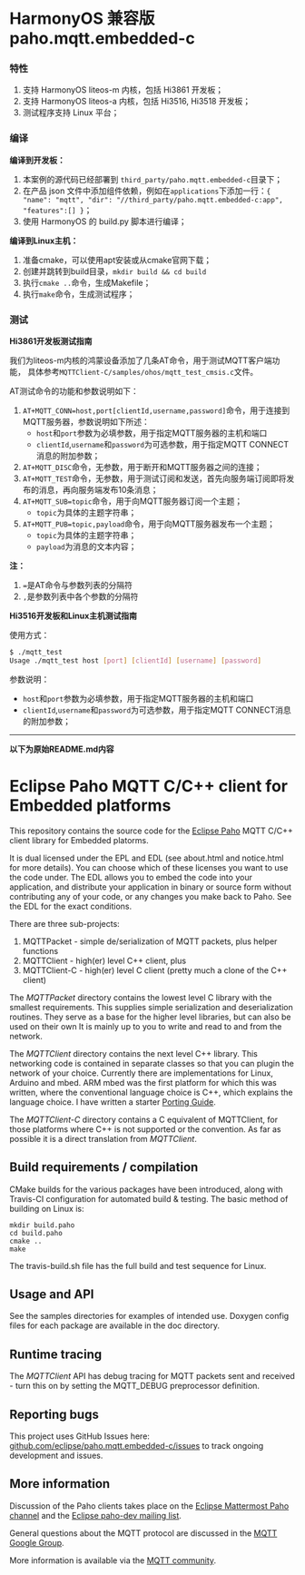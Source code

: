 # HarmonyOS 兼容版 paho.mqtt.embedded-c

### 特性

1. 支持 HarmonyOS liteos-m 内核，包括 Hi3861 开发板；
2. 支持 HarmonyOS liteos-a 内核，包括 Hi3516, Hi3518 开发板；
3. 测试程序支持 Linux 平台；

### 编译

**编译到开发板：**

1. 本案例的源代码已经部署到 `third_party/paho.mqtt.embedded-c`目录下；
2. 在产品 json 文件中添加组件依赖，例如在`applications`下添加一行：`{ "name": "mqtt", "dir": "//third_party/paho.mqtt.embedded-c:app", "features":[] }`；
3. 使用 HarmonyOS 的 build.py 脚本进行编译；


**编译到Linux主机：**

1. 准备cmake，可以使用apt安装或从cmake官网下载；
2. 创建并跳转到build目录，`mkdir build && cd build`
3. 执行`cmake ..`命令，生成Makefile；
4. 执行`make`命令，生成测试程序；

### 测试

**Hi3861开发板测试指南**

我们为liteos-m内核的鸿蒙设备添加了几条AT命令，用于测试MQTT客户端功能，
具体参考`MQTTClient-C/samples/ohos/mqtt_test_cmsis.c`文件。

AT测试命令的功能和参数说明如下：
1. `AT+MQTT_CONN=host,port[clientId,username,password]`命令，用于连接到MQTT服务器，参数说明如下所述：
    * `host`和`port`参数为必填参数，用于指定MQTT服务器的主机和端口
    * `clientId`,`username`和`password`为可选参数，用于指定MQTT CONNECT消息的附加参数；
2. `AT+MQTT_DISC`命令，无参数，用于断开和MQTT服务器之间的连接；
3. `AT+MQTT_TEST`命令，无参数，用于测试订阅和发送，首先向服务端订阅即将发布的消息，再向服务端发布10条消息；
4. `AT+MQTT_SUB=topic`命令，用于向MQTT服务器订阅一个主题；
    * `topic`为具体的主题字符串；
5. `AT+MQTT_PUB=topic,payload`命令，用于向MQTT服务器发布一个主题；
    * `topic`为具体的主题字符串；
    * `payload`为消息的文本内容；

**注：**
1. `=`是AT命令与参数列表的分隔符
2. `,`是参数列表中各个参数的分隔符


**Hi3516开发板和Linux主机测试指南**

使用方式：
```sh
$ ./mqtt_test
Usage ./mqtt_test host [port] [clientId] [username] [password]
```

参数说明：

* `host`和`port`参数为必填参数，用于指定MQTT服务器的主机和端口
* `clientId`,`username`和`password`为可选参数，用于指定MQTT CONNECT消息的附加参数；


--------

**以下为原始README.md内容**

# Eclipse Paho MQTT C/C++ client for Embedded platforms

This repository contains the source code for the [Eclipse Paho](http://eclipse.org/paho) MQTT C/C++ client library for Embedded platorms.

It is dual licensed under the EPL and EDL (see about.html and notice.html for more details).  You can choose which of these licenses you want to use the code under.  The EDL allows you to embed the code into your application, and distribute your application in binary or source form without contributing any of your code, or any changes you make back to Paho.  See the EDL for the exact conditions.

There are three sub-projects:

1. MQTTPacket - simple de/serialization of MQTT packets, plus helper functions
2. MQTTClient - high(er) level C++ client, plus
3. MQTTClient-C - high(er) level C client (pretty much a clone of the C++ client)

The *MQTTPacket* directory contains the lowest level C library with the smallest requirements.  This supplies simple serialization
and deserialization routines.  They serve as a base for the higher level libraries, but can also be used on their own
It is mainly up to you to write and read to and from the network.

The *MQTTClient* directory contains the next level C++ library.  This networking code is contained in separate classes so that you can plugin the
network of your choice.  Currently there are implementations for Linux, Arduino and mbed.  ARM mbed was the first platform for which this was written,
where the conventional language choice is C++, which explains the language choice.  I have written a starter [Porting Guide](http://modelbasedtesting.co.uk/2014/08/25/porting-a-paho-embedded-c-client/).

The *MQTTClient-C* directory contains a C equivalent of MQTTClient, for those platforms where C++ is not supported or the convention.  As far
as possible it is a direct translation from *MQTTClient*.

## Build requirements / compilation

CMake builds for the various packages have been introduced, along with Travis-CI configuration for automated build & testing.  The basic
method of building on Linux is:

```
mkdir build.paho
cd build.paho
cmake ..
make
```

The travis-build.sh file has the full build and test sequence for Linux.


## Usage and API

See the samples directories for examples of intended use.  Doxygen config files for each package are available in the doc directory.

## Runtime tracing

The *MQTTClient* API has debug tracing for MQTT packets sent and received - turn this on by setting the MQTT_DEBUG preprocessor definition.


## Reporting bugs

This project uses GitHub Issues here: [github.com/eclipse/paho.mqtt.embedded-c/issues](https://github.com/eclipse/paho.mqtt.embedded-c/issues) to track ongoing development and issues.

## More information

Discussion of the Paho clients takes place on the [Eclipse Mattermost Paho channel](https://mattermost.eclipse.org/eclipse/channels/paho) and the [Eclipse paho-dev mailing list](https://dev.eclipse.org/mailman/listinfo/paho-dev).

General questions about the MQTT protocol are discussed in the [MQTT Google Group](https://groups.google.com/forum/?hl=en-US&fromgroups#!forum/mqtt).

More information is available via the [MQTT community](http://mqtt.org).
